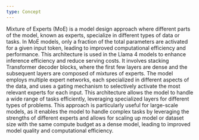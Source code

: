 ```yaml
---
type: Concept
---
```


Mixture of Experts (MoE) is a model design approach where different parts of the model, known as experts, specialize in different types of data or tasks. In MoE models, only a fraction of the total parameters are activated for a given input token, leading to improved computational efficiency and performance. This architecture is used in the Llama 4 models to enhance inference efficiency and reduce serving costs. It involves stacking Transformer decoder blocks, where the first few layers are dense and the subsequent layers are composed of mixtures of experts. The model employs multiple expert networks, each specialized in different aspects of the data, and uses a gating mechanism to selectively activate the most relevant experts for each input. This architecture allows the model to handle a wide range of tasks efficiently, leveraging specialized layers for different types of problems. This approach is particularly useful for large-scale models, as it enables the model to handle complex tasks by leveraging the strengths of different experts and allows for scaling up model or dataset size with the same compute budget as a dense model, leading to improved model quality and computational efficiency.